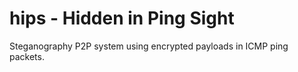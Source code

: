 # hips - Hidden in Ping Sight

Steganography P2P system using encrypted payloads in ICMP ping packets.